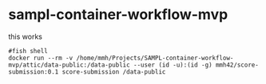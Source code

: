 # sampl-container-workflow-mvp

this works 


``` fish
#fish shell
docker run --rm -v /home/mmh/Projects/SAMPL-container-workflow-mvp/attic/data-public:/data-public --user (id -u):(id -g) mmh42/score-submission:0.1 score-submission /data-public
```
